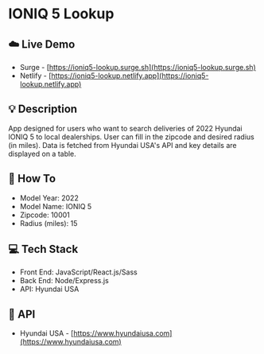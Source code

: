# IONIQ 5 Lookup 

## :cloud: Live Demo 

- Surge - [https://ioniq5-lookup.surge.sh](https://ioniq5-lookup.surge.sh)
- Netlify - [https://ioniq5-lookup.netlify.app](https://ioniq5-lookup.netlify.app)

## :bulb: Description 
App designed for users who want to search deliveries of 2022 Hyundai IONIQ 5 to local dealerships. User can fill in the zipcode and desired radius (in miles). Data is fetched from Hyundai USA's API and key details are displayed on a table. 

## :star_struck: How To 
- Model Year: 2022 
- Model Name: IONIQ 5
- Zipcode: 10001
- Radius (miles): 15

## :computer: Tech Stack 
- Front End: JavaScript/React.js/Sass
- Back End: Node/Express.js 
- API: Hyundai USA

## :key: API 
- Hyundai USA - [https://www.hyundaiusa.com](https://www.hyundaiusa.com)